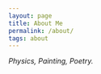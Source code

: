 ```yaml
---
layout: page
title: About Me
permalink: /about/
tags: about
---
```


*Physics, Painting, Poetry.*  

>>>